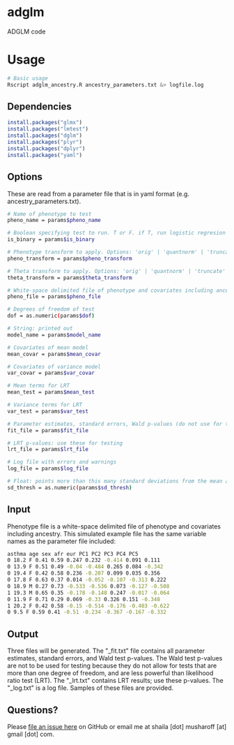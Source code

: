# adglm

ADGLM code

# Usage
```sh
# Basic usage
Rscript adglm_ancestry.R ancestry_parameters.txt &> logfile.log
```

## Dependencies
```R
install.packages("glmx")
install.packages("lmtest")
install.packages("dglm")
install.packages("plyr")
install.packages("dplyr")
install.packages("yaml")
```

## Options
These are read from a parameter file that is in yaml format (e.g. ancestry_parameters.txt).

```sh
# Name of phenotype to test
pheno_name = params$pheno_name         

# Boolean specifying test to run. T or F. if T, run logistic regresion on binary phenotype
is_binary = params$is_binary           

# Phenotype transform to apply. Options: 'orig' | 'quantnorm' | 'truncate'
pheno_transform = params$pheno_transform  

# Theta transform to apply. Options: 'orig' | 'quantnorm' | 'truncate'
theta_transform = params$theta_transform      

# White-space delimited file of phenotype and covariates including ancestry
pheno_file = params$pheno_file         

# Degrees of freedom of test
dof = as.numeric(params$dof)

# String: printed out
model_name = params$model_name

# Covariates of mean model
mean_covar = params$mean_covar

# Covariates of variance model
var_covar = params$var_covar

# Mean terms for LRT
mean_test = params$mean_test

# Variance terms for LRT
var_test = params$var_test

# Parameter estimates, standard errors, Wald p-values (do not use for testing)
fit_file = params$fit_file

# LRT p-values: use these for testing
lrt_file = params$lrt_file

# Log file with errors and warnings
log_file = params$log_file             

# Float: points more than this many standard deviations from the mean are outliers
sd_thresh = as.numeric(params$sd_thresh)
```

## Input
Phenotype file is a white-space delimited file of phenotype and covariates including ancestry. This simulated example file has the same variable names as the parameter file included:
```sh
asthma age sex afr eur PC1 PC2 PC3 PC4 PC5
0 18.2 F 0.41 0.59 0.247 0.232 -0.414 0.091 0.111
0 13.9 F 0.51 0.49 -0.04 -0.484 0.265 0.084 -0.342
0 19.4 F 0.42 0.58 0.236 -0.207 0.099 0.035 0.356
0 17.8 F 0.63 0.37 0.014 -0.052 -0.107 -0.313 0.222
0 18.9 M 0.27 0.73 -0.533 -0.536 0.073 -0.127 -0.508
1 19.3 M 0.65 0.35 -0.178 -0.148 0.247 -0.017 -0.064
0 11.9 F 0.71 0.29 0.069 -0.33 0.326 0.151 -0.348
1 20.2 F 0.42 0.58 -0.15 -0.514 -0.176 -0.403 -0.622
0 9.5 F 0.59 0.41 -0.51 -0.234 -0.367 -0.167 -0.332
```

## Output
Three files will be generated. The "_fit.txt" file contains all parameter estimates, standard errors, and Wald test p-values. The Wald test p-values are not to be used for testing because they do not allow for tests that are more than one degree of freedom, and are less powerful than likelihood ratio test (LRT). The "_lrt.txt" contains LRT results; use these p-values. The "_log.txt" is a log file. Samples of these files are provided.

## Questions?

Please [file an issue here](https://github.com/shailam/adglm/issues) on GitHub or email me at shaila [dot] musharoff [at] gmail [dot] com.
